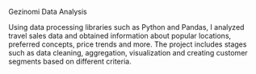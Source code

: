 
Gezinomi Data Analysis

Using data processing libraries such as Python and Pandas, I analyzed travel sales data and obtained information about popular locations, preferred concepts, price trends and more. The project includes stages such as data cleaning, aggregation, visualization and creating customer segments based on different criteria.

